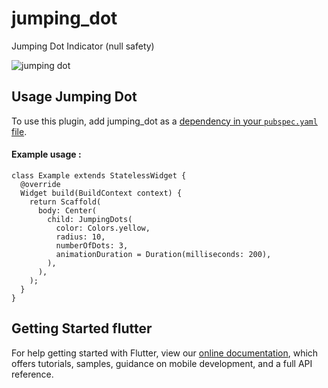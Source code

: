 # jumping_dot

Jumping Dot Indicator (null safety)


![jumping dot](https://github.com/rezam92/jumping_dot/blob/main/example.gif)


## Usage Jumping Dot
To use this plugin, add jumping_dot as a 
[dependency in your `pubspec.yaml` file](https://flutter.dev/platform-plugins).

#### Example usage :
```
class Example extends StatelessWidget {
  @override
  Widget build(BuildContext context) {
    return Scaffold(
      body: Center(
        child: JumpingDots(
          color: Colors.yellow,
          radius: 10,
          numberOfDots: 3,
          animationDuration = Duration(milliseconds: 200),
        ),
      ),
    );
  }
}
```

## Getting Started flutter
For help getting started with Flutter, view our 
[online documentation](https://flutter.dev/docs), which offers tutorials, 
samples, guidance on mobile development, and a full API reference.
